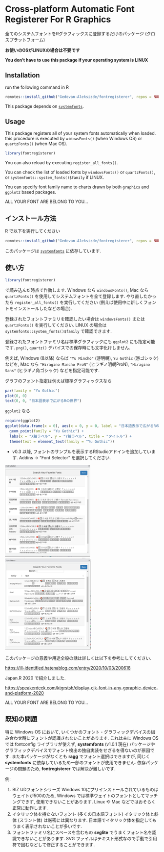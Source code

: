 
# Cross-platform Automatic Font Registerer For R Graphics

全てのシステムフォントをRグラフィックスに登録するだけのパッケージ
(クロスプラットフォーム)

**お使いのOSがLINUXの場合は不要です**

**You don’t have to use this package if your operating system is LINUX**

## Installation

run the following command in R

``` r
remotes::install_github("Gedevan-Aleksizde/fontregisterer", repos = NULL)
```

This package depends on
[`systemfonts`](https://cran.r-project.org/web/packages/systemfonts/index.html).

## Usage

This package registers all of your system fonts automatically when
loaded. this procedure is executed by `widowsFonts()` (when Windows OS)
or `quartzFonts()` (when Mac OS).

``` r
library(fontregisterer)
```

You can also reload by executing `register_all_fonts()`.

You can check the list of loaded fonts by `windowsFonts()` or
`quartzFonts()`, or `systemfonts::system_fonts()$family` if LINUX.

You can specify font family name to charts drawn by both `graphics` and
`ggplot2` based packages.

ALL YOUR FONT ARE BELONG TO YOU…

## インストール方法

R で以下を実行してください

``` r
remotes::install_github("Gedevan-Aleksizde/fontregisterer", repos = NULL, type = "source")
```

このパッケージは
[`systemfonts`](https://cran.r-project.org/web/packages/systemfonts/index.html)
に依存しています.

## 使い方

``` r
library(fontregisterer)
```

で読み込んだ時点で作動します. Windows なら `windowsFonts()`, Mac なら
`quartzFonts()` を使用してシステムフォントを全て登録します.
やり直したかったら `register_all_fonts()` を実行してください
(例えば使用中に新しくフォントをインストールしたなどの場合).

登録されたフォントファミリを確認したい場合は `windowsFonts()` または
`quartzFonts()` を実行してください. LINUX の場合は
`systemfonts::system_fonts()$family` で確認できます.

登録されたフォントファミリ名は標準グラフィックにも `ggplot2`
にも指定可能です. `png()`, `quartz()`
デバイスでの保存時にも文字化けしません.

例えば, Windows (8以降) ならば `"Yu Mincho"` (游明朝), `Yu Gothic`
(游ゴシック) などを, Mac なら `"Hiragino Mincho ProN"`
(ヒラギノ明朝ProN), `"Hiragino Sans"` (ヒラギノ角ゴシック)
などを指定可能です.

グラフのフォント指定は例えば標準グラフィックスなら

``` r
par(family = "Yu Gothic")
plot(0, 0)
text(0, 0, "日本語表示で広がるRの世界")
```

`ggplot2` なら

``` r
require(ggplot2)
ggplot(data.frame(x = 0), aes(x = 0, y = 0, label = "日本語表示で広がるRの世界")) +
  geom_point(family = "Yu Gothic") +
  labs(x = "X軸ラベル", y = "Y軸ラベル", title = "タイトル") +
  theme(text = element_text(family = "Yu Gothic"))
```

-   v0.3 以降,
    フォントのサンプルを表示するRStudioアドインを追加しています. Addins
    -&gt; “Font Selector” を選択してください.

<img src="dev/addin1.png" height="300" alt="addin Linux">

<img src="dev/addin2.png" height="300" alt="addin Windows">

このパッケージの意義や用途全般の話は詳しくは以下を参考にしてください.

<https://ill-identified.hatenablog.com/entry/2020/10/03/200618>

Japan.R 2020 で紹介しました.

<https://speakerdeck.com/ktgrstsh/display-cjk-font-in-any-gpraphic-device-and-platform-2020>

ALL YOUR FONT ARE BELONG TO YOU…

## 既知の問題

特に Windows OS において,
いくつかのフォント・グラフィックデバイスの組み合わせ時にフォントが認識されないことがあります.
これは主に Windows OS では fontconfig ライブラリが使えず,
**systemfonts** (v1.0.1 現在)
パッケージやグラフィックデバイスでフォント検出の独自実装をせざるを得ないのが原因です.
また本パッケージがなくとも **ragg** でフォント選択はできますが, 同じく
**systemfonts** に依存しているため一部のフォントが使用できません.
依存パッケージの問題のため, **fontregisterer** では解決が難しいです.

例:

1.  BIZ UDフォントシリーズ Windows
    10にプリインストールされているものはウェイトが500のため, Windows
    では標準ウェイトのフォントとしてマッチングできず,
    使用できないことがあります. Linux や Mac
    などではおそらく正常に動作します.
2.  イタリック体を持たないフォント (多くの日本語フォント)
    イタリック体と斜体 (スラント体) は厳密には異なります.
    日本語でイタリック体を指定してもうまく表示されないことが多いです.
3.  フォントファミリ名にスペースを含むもの **svglite**
    でうまくフォント名を認識できないことがあります. SVG
    ファイルはテキスト形式なので手動で引用符で囲むなどして修正することができます.

